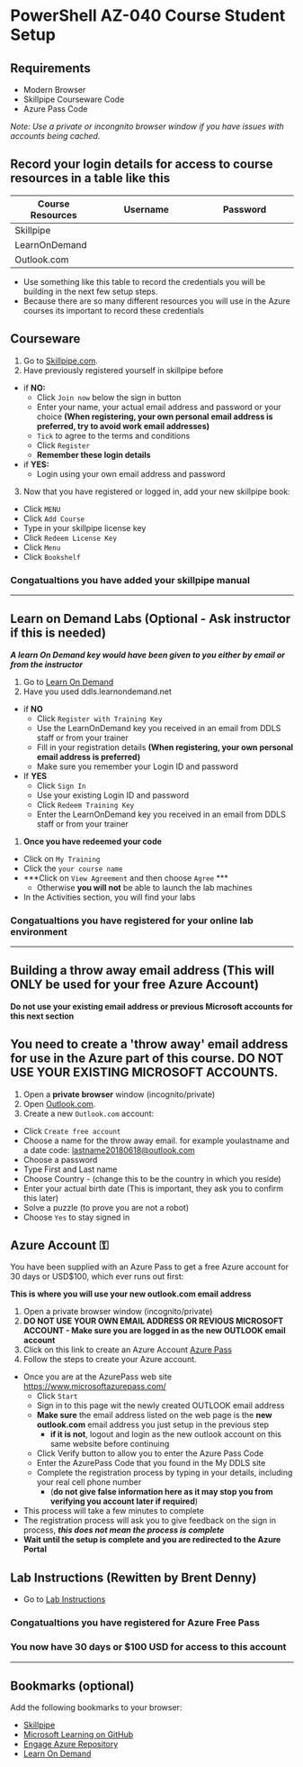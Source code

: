 
# PowerShell AZ-040 Course Student Setup

## Requirements

* Modern Browser
* Skillpipe Courseware Code
* Azure Pass Code

_Note: Use a private or incongnito browser window if you have issues with accounts being cached._ 

## Record your login details for access to course resources in a table like this

Course Resources| Username| Password
---|---|---
Skillpipe|<img width=200/>|<img width=200/>
LearnOnDemand||
Outlook.com||

- Use something like this table to record the credentials you will be building in the next few setup steps.
- Because there are so many different resources you will use in the Azure courses its important to record these credentials

## Courseware

1. Go to [Skillpipe.com](https://skillpipe.com/).
2. Have previously registered yourself in skillpipe before 
  - if **NO:**
    - Click ```Join now``` below the sign in button
    - Enter your name, your actual email address and password or your choice **(When registering, your own personal email address is preferred, try to avoid work email addresses)**
    - ```Tick``` to agree to the terms and conditions
    - Click ```Register```
    - **Remember these login details** 
  - if **YES:**
    - Login using your own email address and password
3. Now that you have registered or logged in, add your new skillpipe book:
  - Click ```MENU```
  - Click ```Add Course```
  - Type in your skillpipe license key
  - Click ```Redeem License Key```
  - Click ```Menu```
  - Click ```Bookshelf```

### Congatualtions you have added your skillpipe manual

---

## Learn on Demand Labs  (Optional - Ask instructor if this is needed)

***A learn On Demand key would have been given to you either by email or from the instructor***

1. Go to [Learn On Demand](https://ddls.learnondemand.net)
1. Have you used ddls.learnondemand.net
  - if **NO**
    - Click `Register with Training Key`  
    - Use the LearnOnDemand key you received in an email from DDLS staff or from your trainer
    - Fill in your registration details **(When registering, your own personal email address is preferred)**
    - Make sure you remember your Login ID and password 
  - If **YES**
    - Click ```Sign In```
    - Use your existing Login ID and password
    - Click ```Redeem Training Key```
    - Enter the LearnOnDemand key you received in an email from DDLS staff or from your trainer
1. **Once you have redeemed your code**
  - Click on ```My Training```
  - Click the ```your course name```
  - ***Click on ```View Agreement``` and then choose ```Agree``` *** 
    - Otherwise **you will not** be able to launch the lab machines
  - In the Activities section, you will find your labs

### Congatualtions you have registered for your online lab environment

---

## Building a throw away email address (This will ONLY be used for your free Azure Account) 

__Do not use your existing email address or previous Microsoft accounts for this next section__

## You need to create a 'throw away' email address for use in the Azure part of this course. **DO NOT USE YOUR EXISTING MICROSOFT ACCOUNTS.**
1. Open a **private browser** window (incognito/private)
3. Open [Outlook.com](https://outlook.live.com/owa/).
4. Create a new `Outlook.com` account:
  - Click ```Create free account```
  - Choose a name for the throw away email. for example youlastname and a date code: lastname20180618@outlook.com
  - Choose a password
  - Type First and Last name
  - Choose Country - (change this to be the country in which you reside)
  - Enter your actual birth date (This is important, they ask you to confirm this later)
  - Solve a puzzle (to prove you are not a robot)
  - Choose ```Yes``` to stay signed in

## Azure Account ⚿

You have been supplied with an Azure Pass to get a free Azure account for 30 days or USD$100, which ever runs out first:

**This is where you will use your new outlook.com email address**

1. Open a private browser window (incognito/private)
1. **DO NOT USE YOUR OWN EMAIL ADDRESS OR REVIOUS MICROSOFT ACCOUNT - Make sure you are logged in as the new OUTLOOK email account**
1. Click on this link to create an Azure Account [Azure Pass](https://www.microsoftazurepass.com/) 
1. Follow the steps to create your Azure account.
  - Once you are at the AzurePass web site https://www.microsoftazurepass.com/
    - Click ```Start```
    - Sign in to this page wit the newly created OUTLOOK email address
    - **Make sure** the email address listed on the web page is the **new outlook.com** email address you just setup in the previous step
      - **if it is not**, logout and login as the new outlook account on this same website before continuing 
    - Click Verify button to allow you to enter the Azure Pass Code 
    - Enter the AzurePass Code that you found in the My DDLS site
    - Complete the registration process by typing in your details, including your real cell phone number 
      - (**do not give false information here as it may stop you from verifying you account later if required**)
  - This process will take a few minutes to complete  
  - The registration process will ask you to give feedback on the sign in process, ***this does not mean the process is complete***
  - **Wait until the setup is complete and you are redirected to the Azure Portal**

## Lab Instructions (Rewitten by Brent Denny)

- Go to [Lab Instructions](https://github.com/brentd09/AZ040Labs/blob/main/README.md#az040labs)

### Congatualtions you have registered for Azure Free Pass 
### You now have 30 days or $100 USD for access to this account

---

## Bookmarks (optional)

Add the following bookmarks to your browser:

* [Skillpipe](https://skillpipe.com)
* [Microsoft Learning on GitHub](https://github.com/MicrosoftLearning)
* [Engage Azure Repository](/Azure)
* [Learn On Demand](https://ddls.learnondemand.net)
